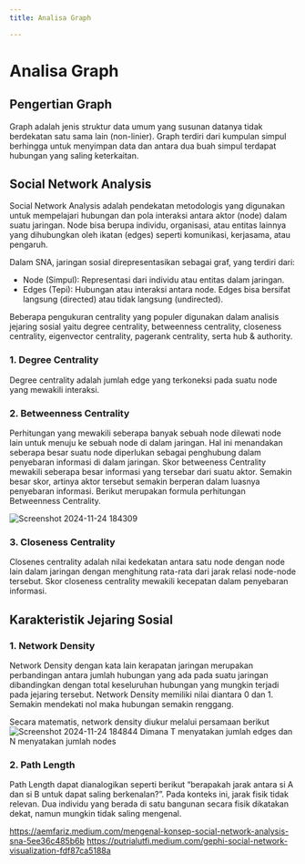 ```yaml
---
title: Analisa Graph

---
```


# Analisa Graph
## Pengertian Graph
Graph adalah jenis struktur data umum yang susunan datanya tidak berdekatan satu sama lain (non-linier). Graph terdiri dari kumpulan simpul berhingga untuk menyimpan data dan antara dua buah simpul terdapat hubungan yang saling keterkaitan.
## Social Network Analysis
Social Network Analysis adalah pendekatan metodologis yang digunakan untuk mempelajari hubungan dan pola interaksi antara aktor (node) dalam suatu jaringan. Node bisa berupa individu, organisasi, atau entitas lainnya yang dihubungkan oleh ikatan (edges) seperti komunikasi, kerjasama, atau pengaruh.

Dalam SNA, jaringan sosial direpresentasikan sebagai graf, yang terdiri dari:

- Node (Simpul): Representasi dari individu atau entitas dalam jaringan.
- Edges (Tepi): Hubungan atau interaksi antara node. Edges bisa bersifat langsung (directed) atau tidak langsung (undirected).

Beberapa pengukuran centrality yang populer digunakan dalam analisis jejaring sosial yaitu degree centrality, betweenness centrality, closeness centrality, eigenvector centrality, pagerank centrality, serta hub & authority.

### 1. Degree Centrality
Degree centrality adalah jumlah edge yang terkoneksi pada suatu node yang mewakili interaksi.

### 2. Betweenness Centrality
Perhitungan yang mewakili seberapa banyak sebuah node dilewati node lain untuk menuju ke sebuah node di dalam jaringan. Hal ini menandakan seberapa besar suatu node diperlukan sebagai penghubung dalam penyebaran informasi di dalam jaringan. Skor betweeness Centrality mewakili seberapa besar informasi yang tersebar dari suatu aktor. Semakin besar skor, artinya aktor tersebut semakin berperan dalam luasnya penyebaran informasi. Berikut merupakan formula perhitungan Betweenness Centrality.

![Screenshot 2024-11-24 184309](https://hackmd.io/_uploads/B1Si-9eXkg.png)

### 3. Closeness Centrality

Closenes centrality adalah nilai kedekatan antara satu node dengan node lain dalam jaringan dengan menghitung rata-rata dari jarak relasi node-node tersebut. Skor closeness centrality mewakili kecepatan dalam penyebaran informasi.

## Karakteristik Jejaring Sosial
### 1. Network Density

Network Density dengan kata lain kerapatan jaringan merupakan perbandingan antara jumlah hubungan yang ada pada suatu jaringan dibandingkan dengan total keseluruhan hubungan yang mungkin terjadi pada jejaring tersebut. Network Density memiliki nilai diantara 0 dan 1. Semakin mendekati nol maka hubungan semakin renggang.

Secara matematis, network density diukur melalui persamaan berikut
![Screenshot 2024-11-24 184844](https://hackmd.io/_uploads/BJyhzqg7ye.png)
Dimana T menyatakan jumlah edges dan N menyatakan jumlah nodes

### 2. Path Length

Path Length dapat dianalogikan seperti berikut “berapakah jarak antara si A dan si B untuk dapat saling berkenalan?”. Pada konteks ini, jarak fisik tidak relevan. Dua individu yang berada di satu bangunan secara fisik dikatakan dekat, namun mungkin tidak saling mengenal.



https://aemfariz.medium.com/mengenal-konsep-social-network-analysis-sna-5ee36c485b6b
https://putrialutfi.medium.com/gephi-social-network-visualization-fdf87ca5188a